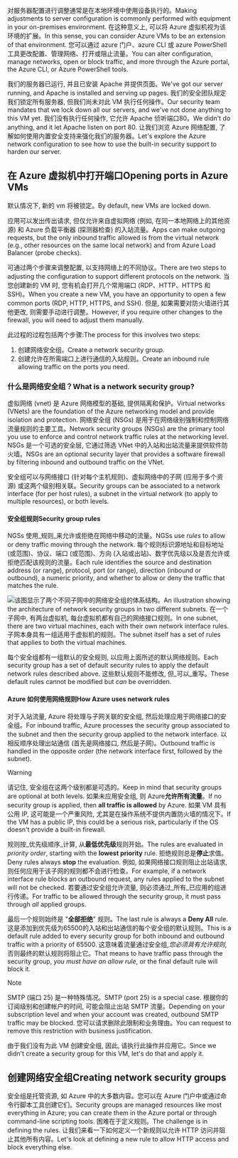 <span data-ttu-id="fd6e0-101">对服务器配置进行调整通常是在本地环境中使用设备执行的。</span><span class="sxs-lookup"><span data-stu-id="fd6e0-101">Making adjustments to server configuration is commonly performed with equipment in your on-premises environment.</span></span> <span data-ttu-id="fd6e0-102">在这种意义上, 可以将 Azure 虚拟机视为该环境的扩展。</span><span class="sxs-lookup"><span data-stu-id="fd6e0-102">In this sense, you can consider Azure VMs to be an extension of that environment.</span></span> <span data-ttu-id="fd6e0-103">您可以通过 azure 门户、azure CLI 或 azure PowerShell 工具更改配置、管理网络、打开或阻止流量。</span><span class="sxs-lookup"><span data-stu-id="fd6e0-103">You can alter configuration, manage networks, open or block traffic, and more through the Azure portal, the Azure CLI, or Azure PowerShell tools.</span></span>

<span data-ttu-id="fd6e0-104">我们的服务器已运行, 并且已安装 Apache 并提供页面。</span><span class="sxs-lookup"><span data-stu-id="fd6e0-104">We've got our server running, and Apache is installed and serving up pages.</span></span> <span data-ttu-id="fd6e0-105">我们的安全团队规定我们锁定所有服务器, 但我们尚未对此 VM 执行任何操作。</span><span class="sxs-lookup"><span data-stu-id="fd6e0-105">Our security team mandates that we lock down all our servers, and we've not done anything to this VM yet.</span></span> <span data-ttu-id="fd6e0-106">我们没有执行任何操作, 它允许 Apache 侦听端口80。</span><span class="sxs-lookup"><span data-stu-id="fd6e0-106">We didn't do anything, and it let Apache listen on port 80.</span></span> <span data-ttu-id="fd6e0-107">让我们浏览 Azure 网络配置, 了解如何使用内置安全支持来强化我们的服务器。</span><span class="sxs-lookup"><span data-stu-id="fd6e0-107">Let's explore the Azure network configuration to see how to use the built-in security support to harden our server.</span></span>

## <a name="opening-ports-in-azure-vms"></a><span data-ttu-id="fd6e0-108">在 Azure 虚拟机中打开端口</span><span class="sxs-lookup"><span data-stu-id="fd6e0-108">Opening ports in Azure VMs</span></span>

<span data-ttu-id="fd6e0-109">默认情况下, 新的 vm 将被锁定。</span><span class="sxs-lookup"><span data-stu-id="fd6e0-109">By default, new VMs are locked down.</span></span> 

<span data-ttu-id="fd6e0-110">应用可以发出传出请求, 但仅允许来自虚拟网络 (例如, 在同一本地网络上的其他资源) 和 Azure 负载平衡器 (探测器检查) 的入站流量。</span><span class="sxs-lookup"><span data-stu-id="fd6e0-110">Apps can make outgoing requests, but the only inbound traffic allowed is from the virtual network (e.g., other resources on the same local network) and from Azure Load Balancer (probe checks).</span></span>

<span data-ttu-id="fd6e0-111">可通过两个步骤来调整配置, 以支持网络上的不同协议。</span><span class="sxs-lookup"><span data-stu-id="fd6e0-111">There are two steps to adjusting the configuration to support different protocols on the network.</span></span> <span data-ttu-id="fd6e0-112">当您创建新的 VM 时, 您有机会打开几个常用端口 (RDP、HTTP、HTTPS 和 SSH)。</span><span class="sxs-lookup"><span data-stu-id="fd6e0-112">When you create a new VM, you have an opportunity to open a few common ports (RDP, HTTP, HTTPS, and SSH).</span></span> <span data-ttu-id="fd6e0-113">但是, 如果需要对防火墙进行其他更改, 则需要手动进行调整。</span><span class="sxs-lookup"><span data-stu-id="fd6e0-113">However, if you require other changes to the firewall, you will need to adjust them manually.</span></span>

<span data-ttu-id="fd6e0-114">此过程的过程包括两个步骤:</span><span class="sxs-lookup"><span data-stu-id="fd6e0-114">The process for this involves two steps:</span></span>

1. <span data-ttu-id="fd6e0-115">创建网络安全组。</span><span class="sxs-lookup"><span data-stu-id="fd6e0-115">Create a network security group.</span></span>
2. <span data-ttu-id="fd6e0-116">创建允许在所需端口上进行通信的入站规则。</span><span class="sxs-lookup"><span data-stu-id="fd6e0-116">Create an inbound rule allowing traffic on the ports you need.</span></span>

### <a name="what-is-a-network-security-group"></a><span data-ttu-id="fd6e0-117">什么是网络安全组？</span><span class="sxs-lookup"><span data-stu-id="fd6e0-117">What is a network security group?</span></span>

<span data-ttu-id="fd6e0-118">虚拟网络 (vnet) 是 Azure 网络模型的基础, 提供隔离和保护。</span><span class="sxs-lookup"><span data-stu-id="fd6e0-118">Virtual networks (VNets) are the foundation of the Azure networking model and provide isolation and protection.</span></span> <span data-ttu-id="fd6e0-119">网络安全组 (NSGs) 是用于在网络级别强制和控制网络流量规则的主要工具。</span><span class="sxs-lookup"><span data-stu-id="fd6e0-119">Network security groups (NSGs) are the primary tool you use to enforce and control network traffic rules at the networking level.</span></span> <span data-ttu-id="fd6e0-120">NSGs 是一个可选的安全层, 它通过筛选 VNet 中的入站和出站流量来提供软件防火墙。</span><span class="sxs-lookup"><span data-stu-id="fd6e0-120">NSGs are an optional security layer that provides a software firewall by filtering inbound and outbound traffic on the VNet.</span></span> 

<span data-ttu-id="fd6e0-121">安全组可以与网络接口 (针对每个主机规则)、虚拟网络中的子网 (应用于多个资源) 或这两个级别相关联。</span><span class="sxs-lookup"><span data-stu-id="fd6e0-121">Security groups can be associated to a network interface (for per host rules), a subnet in the virtual network (to apply to multiple resources), or both levels.</span></span> 

#### <a name="security-group-rules"></a><span data-ttu-id="fd6e0-122">安全组规则</span><span class="sxs-lookup"><span data-stu-id="fd6e0-122">Security group rules</span></span>

<span data-ttu-id="fd6e0-123">NGSs 使用_规则_来允许或拒绝在网络中移动的流量。</span><span class="sxs-lookup"><span data-stu-id="fd6e0-123">NGSs use _rules_ to allow or deny traffic moving through the network.</span></span> <span data-ttu-id="fd6e0-124">每个规则标识源地址和目标地址 (或范围)、协议、端口 (或范围)、方向 (入站或出站)、数字优先级以及是否允许或拒绝匹配该规则的流量。</span><span class="sxs-lookup"><span data-stu-id="fd6e0-124">Each rule identifies the source and destination address (or range), protocol, port (or range), direction (inbound or outbound), a numeric priority, and whether to allow or deny the traffic that matches the rule.</span></span>

![<span data-ttu-id="fd6e0-125">该图显示了两个不同子网中的网络安全组的体系结构。</span><span class="sxs-lookup"><span data-stu-id="fd6e0-125">An illustration showing the architecture of network security groups in two different subnets.</span></span> <span data-ttu-id="fd6e0-126">在一个子网中, 有两台虚拟机, 每台虚拟机都有自己的网络接口规则。</span><span class="sxs-lookup"><span data-stu-id="fd6e0-126">In one subnet, there are two virtual machines, each with their own network interface rules.</span></span>  <span data-ttu-id="fd6e0-127">子网本身具有一组适用于虚拟机的规则。</span><span class="sxs-lookup"><span data-stu-id="fd6e0-127">The subnet itself has a set of rules that applies to both the virtual machines.</span></span> ](../media/7-nsg-rules.png)

<span data-ttu-id="fd6e0-128">每个安全组都有一组默认的安全规则, 以应用上面所述的默认网络规则。</span><span class="sxs-lookup"><span data-stu-id="fd6e0-128">Each security group has a set of default security rules to apply the default network rules described above.</span></span> <span data-ttu-id="fd6e0-129">这些默认规则不能修改, 但_可以_重写。</span><span class="sxs-lookup"><span data-stu-id="fd6e0-129">These default rules cannot be modified but _can_ be overridden.</span></span>

#### <a name="how-azure-uses-network-rules"></a><span data-ttu-id="fd6e0-130">Azure 如何使用网络规则</span><span class="sxs-lookup"><span data-stu-id="fd6e0-130">How Azure uses network rules</span></span>

<span data-ttu-id="fd6e0-131">对于入站流量, Azure 将处理与子网关联的安全组, 然后处理应用于网络接口的安全组。</span><span class="sxs-lookup"><span data-stu-id="fd6e0-131">For inbound traffic, Azure processes the security group associated to the subnet and then the security group applied to the network interface.</span></span> <span data-ttu-id="fd6e0-132">以相反顺序处理出站通信 (首先是网络接口, 然后是子网)。</span><span class="sxs-lookup"><span data-stu-id="fd6e0-132">Outbound traffic is handled in the opposite order (the network interface first, followed by the subnet).</span></span>

> [!WARNING]  
> <span data-ttu-id="fd6e0-133">请记住, 安全组在这两个级别都是可选的。</span><span class="sxs-lookup"><span data-stu-id="fd6e0-133">Keep in mind that security groups are optional at both levels.</span></span> <span data-ttu-id="fd6e0-134">如果未应用安全组, 则 Azure**允许所有流量**。</span><span class="sxs-lookup"><span data-stu-id="fd6e0-134">If no security group is applied, then **all traffic is allowed** by Azure.</span></span> <span data-ttu-id="fd6e0-135">如果 VM 具有公用 IP, 这可能是一个严重风险, 尤其是在操作系统不提供内置防火墙的情况下。</span><span class="sxs-lookup"><span data-stu-id="fd6e0-135">If the VM has a public IP, this could be a serious risk, particularly if the OS doesn't provide a built-in firewall.</span></span>

<span data-ttu-id="fd6e0-136">规则按_优先级顺序_计算, 从**最低优先级**规则开始。</span><span class="sxs-lookup"><span data-stu-id="fd6e0-136">The rules are evaluated in _priority order_, starting with the **lowest priority** rule.</span></span> <span data-ttu-id="fd6e0-137">拒绝规则总是**停止**求值。</span><span class="sxs-lookup"><span data-stu-id="fd6e0-137">Deny rules always **stop** the evaluation.</span></span> <span data-ttu-id="fd6e0-138">例如, 如果网络接口规则阻止出站请求, 则任何应用于该子网的规则都不会进行检查。</span><span class="sxs-lookup"><span data-stu-id="fd6e0-138">For example, if a network interface rule blocks an outbound request, any rules applied to the subnet will not be checked.</span></span> <span data-ttu-id="fd6e0-139">若要通过安全组允许流量, 则必须通过_所有_已应用的组进行传递。</span><span class="sxs-lookup"><span data-stu-id="fd6e0-139">For traffic to be allowed through the security group, it must pass through _all_ applied groups.</span></span>

<span data-ttu-id="fd6e0-140">最后一个规则始终是 "**全部拒绝**" 规则。</span><span class="sxs-lookup"><span data-stu-id="fd6e0-140">The last rule is always a **Deny All** rule.</span></span> <span data-ttu-id="fd6e0-141">这是添加到优先级为65500的入站和出站通信的每个安全组的默认规则。</span><span class="sxs-lookup"><span data-stu-id="fd6e0-141">This is a default rule added to every security group for both inbound and outbound traffic with a priority of 65500.</span></span> <span data-ttu-id="fd6e0-142">这意味着流量通过安全组,_您必须具有允许规则_, 否则最终的默认规则将阻止它。</span><span class="sxs-lookup"><span data-stu-id="fd6e0-142">That means to have traffic pass through the security group, _you must have an allow rule_, or the final default rule will block it.</span></span>

> [!NOTE]  
> <span data-ttu-id="fd6e0-143">SMTP (端口 25) 是一种特殊情况。</span><span class="sxs-lookup"><span data-stu-id="fd6e0-143">SMTP (port 25) is a special case.</span></span> <span data-ttu-id="fd6e0-144">根据你的订阅级别和创建帐户的时间, 可能会阻止出站 SMTP 流量。</span><span class="sxs-lookup"><span data-stu-id="fd6e0-144">Depending on your subscription level and when your account was created, outbound SMTP traffic may be blocked.</span></span> <span data-ttu-id="fd6e0-145">您可以请求删除此限制和业务理由。</span><span class="sxs-lookup"><span data-stu-id="fd6e0-145">You can request to remove this restriction with business justification.</span></span>

<span data-ttu-id="fd6e0-146">由于我们没有为此 VM 创建安全组, 因此, 请执行此操作并应用它。</span><span class="sxs-lookup"><span data-stu-id="fd6e0-146">Since we didn't create a security group for this VM, let's do that and apply it.</span></span>

## <a name="creating-network-security-groups"></a><span data-ttu-id="fd6e0-147">创建网络安全组</span><span class="sxs-lookup"><span data-stu-id="fd6e0-147">Creating network security groups</span></span>

<span data-ttu-id="fd6e0-148">安全组是托管资源, 如 Azure 中的大多数内容。您可以在 Azure 门户中或通过命令行脚本工具创建它们。</span><span class="sxs-lookup"><span data-stu-id="fd6e0-148">Security groups are managed resources like most everything in Azure; you can create them in the Azure portal or through command-line scripting tools.</span></span> <span data-ttu-id="fd6e0-149">困难在于定义规则。</span><span class="sxs-lookup"><span data-stu-id="fd6e0-149">The challenge is in defining the rules.</span></span> <span data-ttu-id="fd6e0-150">让我们来看一下如何定义一个新规则以允许 HTTP 访问并阻止其他所有内容。</span><span class="sxs-lookup"><span data-stu-id="fd6e0-150">Let's look at defining a new rule to allow HTTP access and block everything else.</span></span>